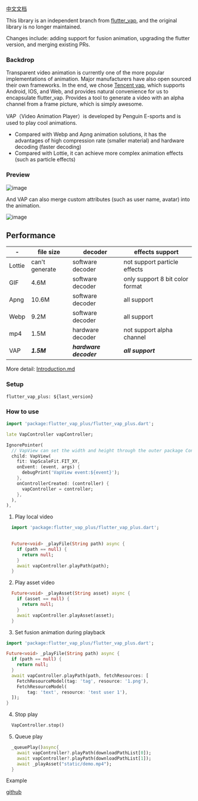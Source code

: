 [中文文档](./README_CH.md)

This library is an independent branch from [flutter_vap](https://pub.dev/packages/flutter_vap), and the original library is no longer maintained.

Changes include: adding support for fusion animation, upgrading the flutter version, and merging existing PRs.


### Backdrop
Transparent video animation is currently one of the more popular implementations of animation. Major manufacturers have also open sourced their own frameworks. In the end, we chose [Tencent vap](https://github.com/Tencent/vap), which supports Android, IOS, and Web, and provides natural convenience for us to encapsulate flutter_vap. Provides a tool to generate a video with an alpha channel from a frame picture, which is simply awesome.



VAP（Video Animation Player）is developed by Penguin E-sports and is used to play cool animations.
- Compared with Webp and Apng animation solutions, it has the advantages of high compression rate (smaller material) and hardware decoding (faster decoding)
- Compared with Lottie, it can achieve more complex animation effects (such as particle effects)

### Preview
![image](https://github.com/Tencent/vap/raw/master/images/anim1.gif)

And VAP can also merge custom attributes (such as user name, avatar) into the animation.

![image](https://github.com/Tencent/vap/raw/master/images/anim2.gif)

## Performance


-|file size|decoder|effects support
---|---|---|---
Lottie|can't generate|software decoder|not support particle effects
GIF|4.6M|software decoder|only support 8 bit color format
Apng|10.6M|software decoder|all support
Webp|9.2M|software decoder|all support
mp4|1.5M|hardware decoder|not support alpha channel
VAP|***1.5M***|***hardware decoder***|***all support***


More detail: [Introduction.md](./Introduction.md)


### Setup
```
flutter_vap_plus: ${last_version}
```

### How to use
```dart
import 'package:flutter_vap_plus/flutter_vap_plus.dart';

late VapController vapController;

IgnorePointer(
  // VapView can set the width and height through the outer package Container() to limit the width and height of the pop-up video
  child: VapView(
    fit: VapScaleFit.FIT_XY,
    onEvent: (event, args) {
      debugPrint('VapView event:${event}');
    },
    onControllerCreated: (controller) {
      vapController = controller;
    },
  ),
),
```

1. Play local video
```dart
  import 'package:flutter_vap_plus/flutter_vap_plus.dart';

  
  Future<void> _playFile(String path) async {
    if (path == null) {
      return null;
    }
    await vapController.playPath(path);
  }
```

2. Play asset video
```dart
  Future<void> _playAsset(String asset) async {
    if (asset == null) {
      return null;
    }
    await vapController.playAsset(asset);
  }
```

3. Set fusion animation during playback
```dart
import 'package:flutter_vap_plus/flutter_vap_plus.dart';

Future<void> _playFile(String path) async {
  if (path == null) {
    return null;
  }
  await vapController.playPath(path, fetchResources: [
    FetchResourceModel(tag: 'tag', resource: '1.png'),
    FetchResourceModel(
        tag: 'text', resource: 'test user 1'),
  ]);
}
```

4. Stop play
```dart
  VapController.stop()
```

5. Queue play
```dart
  _queuePlay()async{
    await vapController?.playPath(downloadPathList[0]);
    await vapController?.playPath(downloadPathList[1]);
    await _playAsset("static/demo.mp4");
  }
```

Example

[github](https://github.com/Astra1427/flutter_vap_plus/blob/main/example/lib/main.dart)


